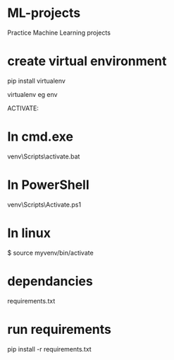 # ML-projects
Practice Machine Learning  projects


# create virtual environment
pip install virtualenv

virtualenv <name the virtual environment> eg env

ACTIVATE: 
# In cmd.exe
venv\Scripts\activate.bat
# In PowerShell
venv\Scripts\Activate.ps1
# In linux
$ source myvenv/bin/activate

# dependancies  
requirements.txt

# run requirements
pip install -r requirements.txt